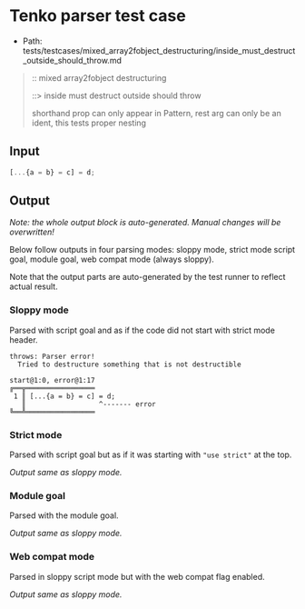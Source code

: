 # Tenko parser test case

- Path: tests/testcases/mixed_array2fobject_destructuring/inside_must_destruct_outside_should_throw.md

> :: mixed array2fobject destructuring
>
> ::> inside must destruct outside should throw
>
> shorthand prop can only appear in Pattern, rest arg can only be an ident, this tests proper nesting

## Input

`````js
[...{a = b} = c] = d;
`````

## Output

_Note: the whole output block is auto-generated. Manual changes will be overwritten!_

Below follow outputs in four parsing modes: sloppy mode, strict mode script goal, module goal, web compat mode (always sloppy).

Note that the output parts are auto-generated by the test runner to reflect actual result.

### Sloppy mode

Parsed with script goal and as if the code did not start with strict mode header.

`````
throws: Parser error!
  Tried to destructure something that is not destructible

start@1:0, error@1:17
╔══╦═════════════════
 1 ║ [...{a = b} = c] = d;
   ║                  ^------- error
╚══╩═════════════════

`````

### Strict mode

Parsed with script goal but as if it was starting with `"use strict"` at the top.

_Output same as sloppy mode._

### Module goal

Parsed with the module goal.

_Output same as sloppy mode._

### Web compat mode

Parsed in sloppy script mode but with the web compat flag enabled.

_Output same as sloppy mode._
